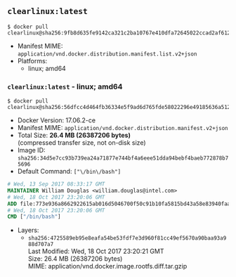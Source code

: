 ## `clearlinux:latest`

```console
$ docker pull clearlinux@sha256:9fb8d635fe9142ca321c2ba10767e410dfa72645022ccad2af61298294d660ce
```

-	Manifest MIME: `application/vnd.docker.distribution.manifest.list.v2+json`
-	Platforms:
	-	linux; amd64

### `clearlinux:latest` - linux; amd64

```console
$ docker pull clearlinux@sha256:56dfcc4d464fb36334e5f9ad6d765fde58022296e49185636a512c9857fa1a1c
```

-	Docker Version: 17.06.2-ce
-	Manifest MIME: `application/vnd.docker.distribution.manifest.v2+json`
-	Total Size: **26.4 MB (26387206 bytes)**  
	(compressed transfer size, not on-disk size)
-	Image ID: `sha256:34d5e7cc93b739ea24a71877e744bf4a6eee51dda94bebf4baeb772878b75696`
-	Default Command: `["\/bin\/bash"]`

```dockerfile
# Wed, 13 Sep 2017 08:33:17 GMT
MAINTAINER William Douglas <william.douglas@intel.com>
# Wed, 18 Oct 2017 23:20:06 GMT
ADD file:773e936a8662922615ab016d5046700f50c91b10fa5815bd43a58e83940faac5 in / 
# Wed, 18 Oct 2017 23:20:06 GMT
CMD ["/bin/bash"]
```

-	Layers:
	-	`sha256:4725589eb95e8eafa54be53fdf7e3d960f81cc49ef5670a90baa93a988d707a7`  
		Last Modified: Wed, 18 Oct 2017 23:20:21 GMT  
		Size: 26.4 MB (26387206 bytes)  
		MIME: application/vnd.docker.image.rootfs.diff.tar.gzip
